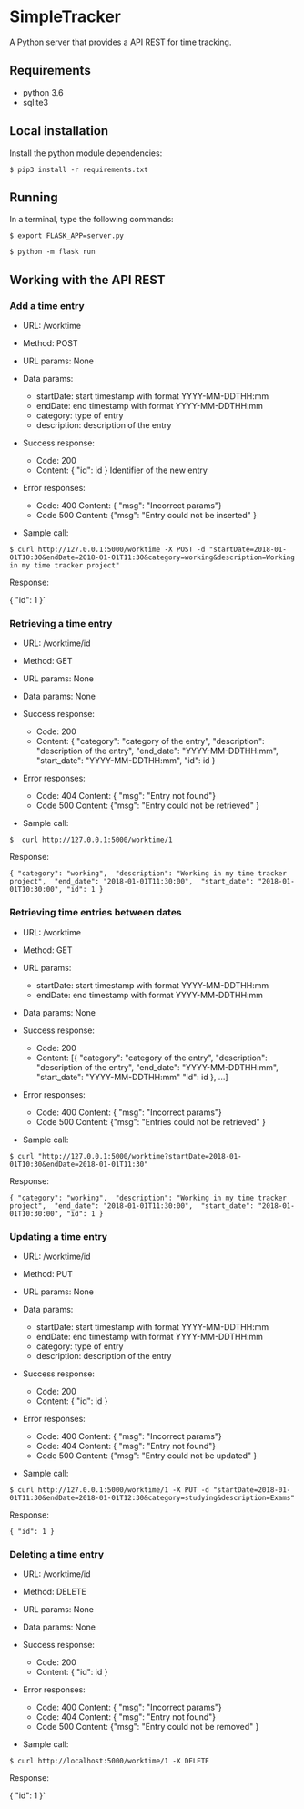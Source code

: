 # SimpleTracker

A Python server that provides a API REST for time tracking.

## Requirements

- python 3.6
- sqlite3
 

## Local installation

Install the python module dependencies:

`$ pip3 install -r requirements.txt`


## Running

In a terminal, type the following commands:

`$ export FLASK_APP=server.py`

`$ python -m flask run`

## Working with the API REST

### Add a time entry

- URL:  /worktime

- Method: POST

- URL params: None

- Data params:

	- startDate: start timestamp with format YYYY-MM-DDTHH:mm	 
	- endDate: end timestamp with format YYYY-MM-DDTHH:mm
	- category: type of entry
	- description: description of the entry
	
- Success response:

	- Code: 200
	- Content: { "id": id } Identifier of the new entry
	
- Error responses:
	- Code: 400	
	  Content: { "msg": "Incorrect params"}
	- Code 500
  	  Content: {"msg": "Entry could not be inserted" }
	

- Sample call:

`$ curl http://127.0.0.1:5000/worktime -X POST -d "startDate=2018-01-01T10:30&endDate=2018-01-01T11:30&category=working&description=Working in my time tracker project"`

   Response:

{
  "id": 1
}`

### Retrieving a time entry

- URL:  /worktime/id

- Method: GET

- URL params: None

- Data params: None
	
- Success response:

	- Code: 200
	- Content: 
		{
		  "category": "category of the entry", 
		  "description": "description of the entry", 
		  "end_date": "YYYY-MM-DDTHH:mm", 
		  "start_date": "YYYY-MM-DDTHH:mm",
		   "id": id
		}

	
- Error responses:
	- Code: 404
	  Content: { "msg": "Entry not found"}
	- Code 500
  	  Content: {"msg": "Entry could not be retrieved" }
	

- Sample call:

`$  curl http://127.0.0.1:5000/worktime/1`

Response:

`{
  "category": "working", 
  "description": "Working in my time tracker project", 
  "end_date": "2018-01-01T11:30:00", 
  "start_date": "2018-01-01T10:30:00",
   "id": 1
}`


### Retrieving time entries between dates

- URL:  /worktime

- Method: GET

- URL params: 

	- startDate: start timestamp with format YYYY-MM-DDTHH:mm 
	- endDate: end timestamp with format YYYY-MM-DDTHH:mm


- Data params: None

	
- Success response:

	- Code: 200
	- Content:
		[{
			   "category": "category of the entry", 
			   "description": "description of the entry", 
 			  "end_date": "YYYY-MM-DDTHH:mm", 
			  "start_date": "YYYY-MM-DDTHH:mm"
			  "id": id
			}, ...]
	
- Error responses:
	- Code: 400	
	  Content: { "msg": "Incorrect params"}
	- Code 500
  	  Content: {"msg": "Entries could not be retrieved" }


- Sample call:

`$ curl "http://127.0.0.1:5000/worktime?startDate=2018-01-01T10:30&endDate=2018-01-01T11:30"`

Response:

`{
  "category": "working", 
  "description": "Working in my time tracker project", 
  "end_date": "2018-01-01T11:30:00", 
  "start_date": "2018-01-01T10:30:00",
  "id": 1
}`



### Updating a time entry

- URL:  /worktime/id

- Method: PUT

- URL params: None

- Data params:

	- startDate: start timestamp with format YYYY-MM-DDTHH:mm	 
	- endDate: end timestamp with format YYYY-MM-DDTHH:mm
	- category: type of entry
	- description: description of the entry
	
- Success response:

	- Code: 200
	- Content: { "id": id } 
	
- Error responses:
	- Code: 400	
	  Content: { "msg": "Incorrect params"}
	- Code: 404
	  Content: { "msg": "Entry not found"}
	- Code 500
  	  Content: {"msg": "Entry could not be updated" }
	

- Sample call:

`$ curl http://127.0.0.1:5000/worktime/1 -X PUT -d "startDate=2018-01-01T11:30&endDate=2018-01-01T12:30&category=studying&description=Exams"`

   Response:

`{
  "id": 1
}`


### Deleting a time entry

- URL:  /worktime/id

- Method: DELETE

- URL params: None

- Data params: None

- Success response:

	- Code: 200
	- Content: { "id": id } 
	
- Error responses:
	- Code: 400	
	  Content: { "msg": "Incorrect params"}
	- Code: 404
	  Content: { "msg": "Entry not found"}
	- Code 500
  	  Content: {"msg": "Entry could not be removed" }
	

- Sample call:

`$ curl http://localhost:5000/worktime/1 -X DELETE`

   Response:

{
  "id": 1
}`

